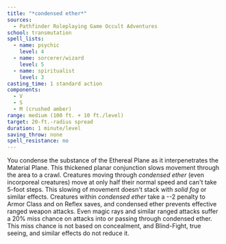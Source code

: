 ```yaml
---
title: "*condensed ether*"
sources:
  - Pathfinder Roleplaying Game Occult Adventures
school: transmutation
spell_lists:
  - name: psychic
    level: 4
  - name: sorcerer/wizard
    level: 5
  - name: spiritualist
    level: 3
casting_time: 1 standard action
components:
  - V
  - S
  - M (crushed amber)
range: medium (100 ft. + 10 ft./level)
target: 20-ft.-radius spread
duration: 1 minute/level
saving_throw: none
spell_resistance: no
---
```


You condense the substance of the Ethereal Plane as it interpenetrates the Material Plane. This thickened planar conjunction slows movement through the area to a crawl. Creatures moving through *condensed ether* (even incorporeal creatures) move at only half their normal speed and can't take 5-foot steps. This slowing of movement doesn't stack with *solid fog* or similar effects. Creatures within *condensed ether* take a --2 penalty to Armor Class and on Reflex saves, and condensed ether prevents effective ranged weapon attacks. Even magic rays and similar ranged attacks suffer a 20% miss chance on attacks into or passing through condensed ether. This miss chance is not based on concealment, and Blind-Fight, true seeing, and similar effects do not reduce it.
